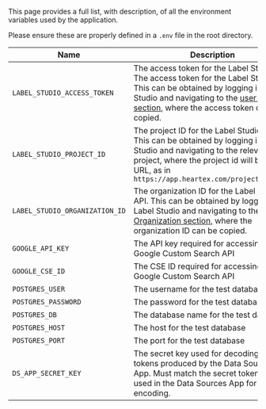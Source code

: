 This page provides a full list, with description, of all the environment variables used by the application.

Please ensure these are properly defined in a `.env` file in the root directory.

| Name                           | Description                                                                                                                                                                                                                                                       | Example  |
|--------------------------------|-------------------------------------------------------------------------------------------------------------------------------------------------------------------------------------------------------------------------------------------------------------------|----------|
| `LABEL_STUDIO_ACCESS_TOKEN`    | The access token for the Label Studio API. The access token for the Label Studio API. This can be obtained by logging into Label Studio and navigating to the [user account section](https://app.heartex.com/user/account), where the access token can be copied. | `abc123` |
| `LABEL_STUDIO_PROJECT_ID`      | The project ID for the Label Studio API. This can be obtained by logging into Label Studio and navigating to the relevant project, where the project id will be in the URL, as in `https://app.heartex.com/projects/58475/`                                       | `58475`  |
| `LABEL_STUDIO_ORGANIZATION_ID` | The organization ID for the Label Studio API. This can be obtained by logging into Label Studio and navigating to the [Organization section](https://app.heartex.com/organization?page=1), where the organization ID can be copied.                               | `6758`   |
| `GOOGLE_API_KEY`               | The API key required for accessing the Google Custom Search API                                                                                                                                                                                                   | `abc123` |
| `GOOGLE_CSE_ID`                | The CSE ID required for accessing the Google Custom Search API                                                                                                                                                                                                    | `abc123` |
|`POSTGRES_USER`                 | The username for the test database                                                                                                                                                                                                                                | `test_source_collector_user` |
|`POSTGRES_PASSWORD`             | The password for the test database                                                                                                                                                                                                                                | `HanviliciousHamiltonHilltops` |
|`POSTGRES_DB`                   | The database name for the test database                                                                                                                                                                                                                           | `source_collector_test_db` |
|`POSTGRES_HOST`                 | The host for the test database                                                                                                                                                                                                                                    | `127.0.0.1` |
|`POSTGRES_PORT`                 | The port for the test database                                                                                                                                                                                                                                    | `5432` |
|`DS_APP_SECRET_KEY`| The secret key used for decoding JWT tokens produced by the Data Sources App. Must match the secret token that is used in the Data Sources App for encoding.                                                                                                      |`abc123`|
